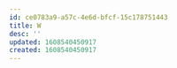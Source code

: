```yaml
---
id: ce0783a9-a57c-4e6d-bfcf-15c178751443
title: W
desc: ''
updated: 1608540450917
created: 1608540450917
---
```


